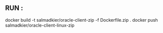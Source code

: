 ## RUN : 
docker build -t salmadkier/oracle-client-zip -f Dockerfile.zip .
docker push salmadkier/oracle-client-linux-zip

